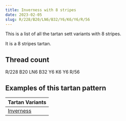 ```yaml
---
title: Inverness with 8 stripes
date: 2023-02-05
slug: R/228/B20/LN6/B32/Y6/K6/Y6/R/56
---
```

This is a list of all the tartan sett variants with 8 stripes.

It is a 8 stripes tartan.


## Thread count
R/228 B20 LN6 B32 Y6 K6 Y6 R/56

## Examples of this tartan pattern

| Tartan Variants |
|---------------|
| [Inverness](/variants/r/228/b20/ln6/b32/y6/k6/y6/r/56-b304080-k000000-lne0e0e0-rc00000-yf0c000)||
